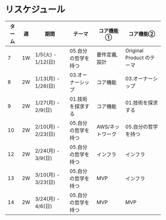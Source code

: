 # リスケジュール

| ターム | 週 | 期間 | テーマ                                   | コア機能①                               | コア機能②                               |
|---|---|---|---|---|---|
| 7 |1W | 1/5(火) - 1/12(日) | 05.自分の哲学を持つ | 要件定義, 設計 | Original Product のテーマ |
| 8 |2W | 1/13(月) - 1/26(日) | 03.オーナーシップ          | コア機能 | 03.オーナーシップ                   |
| 9 |2W |  1/27(月) - 2/9(日) | 01.技術を探求する          | コア機能 | 01.技術を探求する                   |
| 10 |2W|   2/10(月) - 2/23(日) | 05.自分の哲学を持つ | AWS/ネットワーク | 05.自分の哲学を持つ                   
| 12 |2W| 2/24(月) - 3/9(日)   | 05.自分の哲学を持つ | インフラ | インフラ                           |
| 13 |2W| 3/10(月) - 3/23(日)  | 05.自分の哲学を持つ | MVP | インフラ                           |
| 14 |2W| 3/24(月) - 4/6(日)   | 05.自分の哲学を持つ | MVP | MVP                             |


